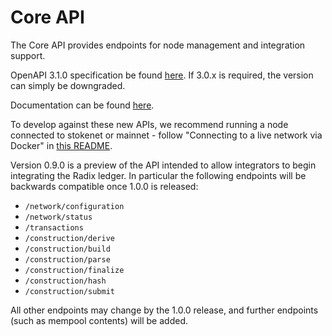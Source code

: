 # Core API

The Core API provides endpoints for node management and integration support.

OpenAPI 3.1.0 specification be found [here](api.yaml). If 3.0.x is required, the version can simply be downgraded.

Documentation can be found [here](https://redocly.github.io/redoc/?url=https://raw.githubusercontent.com/radixdlt/radixdlt/feature/open-api/radixdlt-core/radixdlt/src/main/java/com/radixdlt/api/core/api.yaml).

To develop against these new APIs, we recommend running a node connected to stokenet or
mainnet - follow "Connecting to a live network via Docker" in [this README](../../../../../../../../../docs/development).

Version 0.9.0 is a preview of the API intended to allow integrators to
begin integrating the Radix ledger. In particular the following
endpoints will be backwards compatible once 1.0.0 is released:

* `/network/configuration`
* `/network/status`
* `/transactions`
* `/construction/derive`
* `/construction/build`
* `/construction/parse`
* `/construction/finalize`
* `/construction/hash`
* `/construction/submit`
 
All other endpoints may change by the 1.0.0 release, and further endpoints (such as mempool contents) will be added.